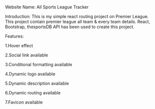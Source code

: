 Website Name: All Sports League Tracker

Introduction: 
This is my simple react routing project on Premier League. This project contain premier league all team & every team details. React, Bootstrap, thesportsDB API has been used to create this project.

Features:

1.Hover effect

2.Social link available

3.Conditional formatting available

4.Dynamic logo available

5.Dynamic description available

6.Dynamic routing available

7.Favicon available
